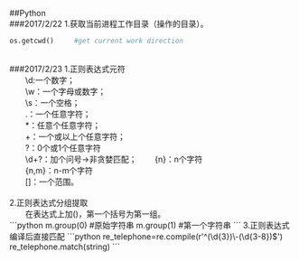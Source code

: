 ##Python<br>
###2017/2/22
1.获取当前进程工作目录（操作的目录）。
```python
os.getcwd()　　　#get current work direction
```
<br>
###2017/2/23
1.正则表达式元符<br>
　　\d:一个数字；<br>
　　\w：一个字母或数字；<br>
　　\s：一个空格；<br>
　　.：一个任意字符；<br>
　　*：任意个任意字符；<br>
　　+：一个或以上个任意字符；<br>
　　?：0个或1个任意字符<br>
　　\d+?：加个问号→非贪婪匹配；
　　{n}：n个字符<br>
　　{n,m}：n-m个字符<br>
　　[]：一个范围。<br>
<br>
2.正则表达式分组提取<br>
　　在表达式上加()，第一个括号为第一组。<br>
```python
m.group(0)  #原始字符串
m.group(1)  #第一个字符串
```
3.正则表达式编译后直接匹配
```python
re_telephone=re.compile(r'^(\d{3})\-(\d{3-8})$')
re_telephone.match(string)
```

